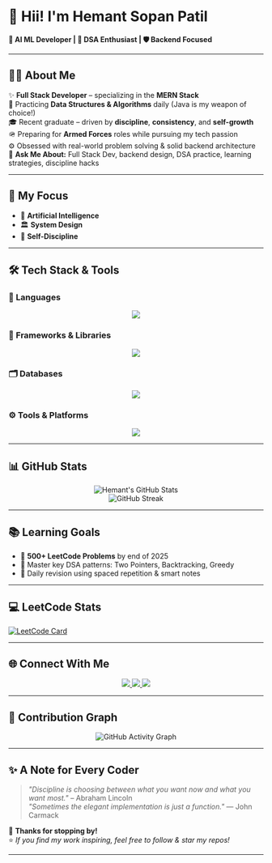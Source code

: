 # 👋 Hii! I'm Hemant Sopan Patil

**🚀 AI ML Developer | 🧩 DSA Enthusiast | 🛡️ Backend Focused**

---

## 🧑‍💻 About Me

✨ **Full Stack Developer** – specializing in the **MERN Stack**  
🧠 Practicing **Data Structures & Algorithms** daily (Java is my weapon of choice!)  
🎓 Recent graduate – driven by **discipline**, **consistency**, and **self-growth**  
🪖 Preparing for **Armed Forces** roles while pursuing my tech passion  
⚙️ Obsessed with real-world problem solving & solid backend architecture  
💬 **Ask Me About:** Full Stack Dev, backend design, DSA practice, learning strategies, discipline hacks

---

## 🎯 My Focus

- 🤖 **Artificial Intelligence**
- 🏛️ **System Design**
- 🧘 **Self-Discipline**

---

## 🛠️ Tech Stack & Tools

### 🧩 Languages
<p align="center">
  <img src="https://skillicons.dev/icons?i=java,python,js,html,css" />
</p>

### 🚀 Frameworks & Libraries
<p align="center">
  <img src="https://skillicons.dev/icons?i=react,express,tensorflow,pytorch,bootstrap" />
</p>

### 🗂️ Databases
<p align="center">
  <img src="https://skillicons.dev/icons?i=mongodb,mysql,postgresql,sqlite,DBMS" />
</p>

### ⚙️ Tools & Platforms
<p align="center">
  <img src="https://skillicons.dev/icons?i=linux,git,vscode,aws,gcp,docker" />
</p>

---

## 📊 GitHub Stats

<p align="center">
  <img src="https://github-readme-stats.vercel.app/api?username=Hemant210&show_icons=true&theme=tokyonight" alt="Hemant's GitHub Stats" />
  <br>
  <img src="https://streak-stats.demolab.com?user=Hemant210&theme=tokyonight&hide_border=true&date_format=j%20M%5B%20Y%5D" alt="GitHub Streak" />
</p>

---

## 📚 Learning Goals

- 📌 **500+ LeetCode Problems** by end of 2025
- 🧩 Master key DSA patterns: Two Pointers, Backtracking, Greedy
- 🔄 Daily revision using spaced repetition & smart notes

---

## 💻 LeetCode Stats

[![LeetCode Card](https://leetcard.jacoblin.cool/Hemant2103?theme=dark&font=Baloo%20Bhai&ext=heatmap)](https://leetcode.com/u/Hemant2103/)

---

## 🌐 Connect With Me

<p align="center">
  <a href="https://www.linkedin.com/in/hemant-patil-a73000321">
    <img src="https://img.shields.io/badge/-LinkedIn-0A66C2?style=for-the-badge&logo=linkedin&logoColor=white"/>
  </a>
  <a href="https://www.instagram.com/Hemant-Hemant2103">
    <img src="https://img.shields.io/badge/-Instagram-E4405F?style=for-the-badge&logo=instagram&logoColor=white"/>
  </a>
  <a href="mailto:Hemant-hemantpatil.2103@gmail.com">
    <img src="https://img.shields.io/badge/-Gmail-D14836?style=for-the-badge&logo=gmail&logoColor=white"/>
  </a>
</p>

---

## 📅 Contribution Graph

<p align="center">
  <img src="https://github-readme-activity-graph.vercel.app/graph?username=Hemant210&theme=tokyonight" alt="GitHub Activity Graph"/>
</p>

---

## ✨ A Note for Every Coder

> _"Discipline is choosing between what you want now and what you want most."_ – Abraham Lincoln  
> _"Sometimes the elegant implementation is just a function."_ — John Carmack

💙 **Thanks for stopping by!**  
⭐️ _If you find my work inspiring, feel free to follow & star my repos!_

---
